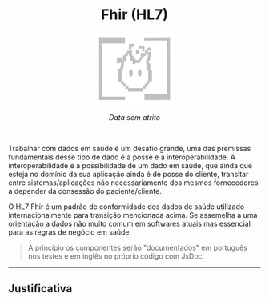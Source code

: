 <div align="center">

# Fhir (HL7)

![fire_logo](./assets/fire_avatar_white.png)

_Data sem atrito_

<br> 

</div>

Trabalhar com dados em saúde é um desafio grande, uma das premissas fundamentais desse tipo de dado é a posse e a interoperabilidade. A interoperabilidade é a possibilidade de um dado em saúde, que ainda que esteja no domínio da sua aplicação ainda é de posse do cliente, transitar entre sistemas/aplicações não necessariamente dos mesmos fornecedores a depender da consessão do paciente/cliente.

O HL7 Fhir é um padrão de conformidade dos dados de saúde utilizado internacionalmente para transição mencionada acima. Se assemelha a uma [orientação a dados](https://blog.klipse.tech/dop/2022/06/22/principles-of-dop.html) não muito comum em softwares atuais mas essencial para as regras de negócio em saúde.

> A princípio os componentes serão "documentados" em português nos testes e em inglês no próprio código com JsDoc.

---

## Justificativa
